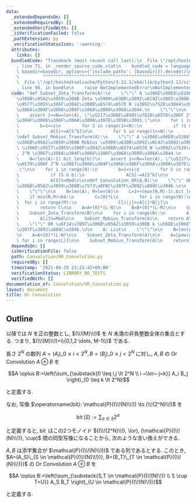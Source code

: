 ```yaml
---
data:
  _extendedDependsOn: []
  _extendedRequiredBy: []
  _extendedVerifiedWith: []
  _isVerificationFailed: false
  _pathExtension: py
  _verificationStatusIcon: ':warning:'
  attributes:
    links: []
  bundledCode: "Traceback (most recent call last):\n  File \"/opt/hostedtoolcache/Python/3.12.2/x64/lib/python3.12/site-packages/onlinejudge_verify/documentation/build.py\"\
    , line 71, in _render_source_code_stat\n    bundled_code = language.bundle(stat.path,\
    \ basedir=basedir, options={'include_paths': [basedir]}).decode()\n          \
    \         ^^^^^^^^^^^^^^^^^^^^^^^^^^^^^^^^^^^^^^^^^^^^^^^^^^^^^^^^^^^^^^^^^^^^^^^^^^^^^^^^^\n\
    \  File \"/opt/hostedtoolcache/Python/3.12.2/x64/lib/python3.12/site-packages/onlinejudge_verify/languages/python.py\"\
    , line 96, in bundle\n    raise NotImplementedError\nNotImplementedError\n"
  code: "def Subset_Zeta_Transform(A):\n    \"\"\" A \u306E\u90E8\u5206\u96C6\u5408\
    \u306B\u95A2\u3059\u308B Zeta \u5909\u63DB\u3092\u6C42\u3081\u308B.\n\n    A \u306E\
    \u9577\u3055\u306F\u3042\u308B\u6574\u6570 N \u3092\u7528\u3044\u3066, 2^N \u3067\
    \u306A\u304F\u3066\u306F\u306A\u3089\u306A\u3044.\n    \"\"\"\n\n    N=(len(A)-1).bit_length()\n\
    \    assert 1<<N==len(A), \"\u5217\u306E\u8981\u7D20\u6570\u306F 2^N \u3067\u306A\
    \u304F\u3066\u306F\u306A\u308A\u307E\u305B\u3093.\"\n\n    for i in range(N):\n\
    \        b=1<<i\n        for S in range(1<<N):\n            if (S & b):\n    \
    \            A[S]+=A[S^b]\n\n        for S in range(1<<N):\n            A[S]%=Mod\n\
    \ndef Subset_Mobius_Transform(A):\n    \"\"\" A \u306E\u90E8\u5206\u96C6\u5408\
    \u306B\u95A2\u3059\u308B Mobius \u5909\u63DB\u3092\u6C42\u3081\u308B.\n\n    A\
    \ \u306E\u9577\u3055\u306F\u3042\u308B\u6574\u6570 N \u3092\u7528\u3044\u3066\
    , 2^N \u3067\u306A\u304F\u3066\u306F\u306A\u3089\u306A\u3044.\n    \"\"\"\n\n\
    \    N=(len(A)-1).bit_length()\n    assert 1<<N==len(A), \"\u5217\u306E\u8981\u7D20\
    \u6570\u306F 2^N \u3067\u306A\u304F\u3066\u306F\u306A\u308A\u307E\u305B\u3093\
    .\"\n\n    for i in range(N):\n        b=1<<i\n        for S in range(1<<N):\n\
    \            if (S & b):\n                A[S]-=A[S^b]\n\n        for S in range(1<<N):\n\
    \            A[S]%=Mod\n\n\ndef Convolution_OR(A,B):\n    \"\"\" OR \u6F14\u7B97\
    \u306B\u95A2\u3059\u308B\u7573\u8FBC\u307F\u3092\u884C\u3046.\n\n    A,B: List\n\
    \    \"\"\"\n\n    N=len(A); M=len(B)\n    L=1<<(max(N,M)-1).bit_length()\n\n\
    \    if min(N,M)<64:\n        C=[0]*L\n        for i in range(N):\n          \
    \  for j in range(M):\n                C[i|j]+=A[i]*B[j]\n                C[i|j]%=Mod\n\
    \        return C\n\n    A=A+[0]*(L-N)\n    B=B+[0]*(L-M)\n\n    Subset_Zeta_Transform(A)\n\
    \    Subset_Zeta_Transform(B)\n\n    for i in range(N):\n        A[i]*=B[i]\n\
    \        A[i]%=Mod\n\n    Subset_Mobius_Transform(A)\n    return A\n\ndef Convolution_Power_OR(A,k):\n\
    \    \"\"\" OR \u6F14\u7B97\u306B\u95A2\u3059\u308B k \u56DE\u306E\u7573\u8FBC\
    \u307F\u3092\u884C\u3046.\n\n    A: List\n    \"\"\"\n\n    N=len(A)\n    L=1<<(N-1).bit_length()\n\
    \n    A=A+[0]*(L-N)\n\n    Subset_Zeta_Transform(A)\n\n    A=[pow(A[i],k,Mod)\
    \ for i in range(L)]\n\n    Subset_Mobius_Transform(A)\n    return A\n\nMod=998244353\n"
  dependsOn: []
  isVerificationFile: false
  path: Convolution/OR_Convolution.py
  requiredBy: []
  timestamp: '2021-08-29 23:22:42+09:00'
  verificationStatus: LIBRARY_NO_TESTS
  verifiedWith: []
documentation_of: Convolution/OR_Convolution.py
layout: document
title: Or Convolution
---
```


## Outline

以降では $N$ を正の整数とし, $(\\!(M)\\!)$ を $N$ 未満の非負整数全体の集合とする. つまり, $(\\!(M)\\!)=\\{0,1,2 \dots, M-1\\}$
である.

長さ $2^N$ の数列 $A=(A_i)\_{0 \leq i \lt 2^N}, B=(B_j)\_{0 \leq j \lt 2^N}$ に対し, $A,B$ の Or Convolution $A \oplus B$ を

$$A \oplus B:=\left(\sum_{\substack{0 \leq i,j \lt 2^N \\ i ~\lor~ j=k}} A_i B_j \right)_{0 \leq k \lt 2^N}$$

と定義する.

なお, 写像 $\operatorname{bit}: \mathcal{P}((\\!(N)\\!)) \to (\\!(2^N)\\!)$ を

$$\operatorname{bit}(S):=\sum_{a \in S} 2^a$$

と定義すると, $\operatorname{bit}$ はこの2つモノイド $((\\!(2^N)\\!), \lor), (\mathcal{P}((\\!(N)\\!)), \cup)$ 間の同型写像になることから, 次のような言い換えができる.

$A,B$ は添字集合が $\mathcal{P}((\\!(N)\\!))$ である列であるとする.
このとき, $A=(A_S)\_{S \in \mathcal{P}((\\!(N)\\!))}, B=(B_T)\_{T \in \mathcal{P}((\\!(N)\\!))}$ の Or Convolution $A \oplus B$ を

$$A \oplus B:=\left(\sum_{\substack{S,T \in \mathcal{P}((\!(N)\!)) \\ S \cup T=U}} A_S B_T \right)_{U \in \mathcal{P}((\!(N)\!))}$$

と定義する.
